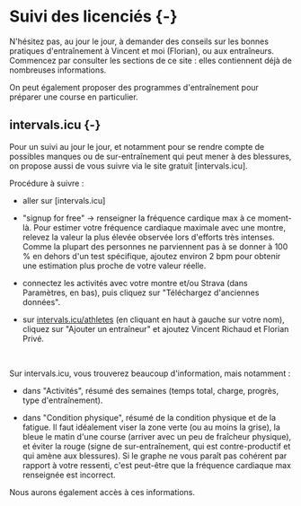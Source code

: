 

# Suivi des licenciés {-}

N'hésitez pas, au jour le jour, à demander des conseils sur les bonnes pratiques d'entraînement à Vincent et moi (Florian), ou aux entraîneurs. Commencez par consulter les sections de ce site : elles contiennent déjà de nombreuses informations.

On peut également proposer des programmes d'entraînement pour préparer une course en particulier.

## intervals.icu {-}

Pour un suivi au jour le jour, et notamment pour se rendre compte de possibles manques ou de sur-entraînement qui peut mener à des blessures, on propose aussi de vous suivre via le site gratuit [intervals.icu].

Procédure à suivre :

- aller sur [intervals.icu]

- "signup for free" -> renseigner la fréquence cardique max à ce moment-là. Pour estimer votre fréquence cardiaque maximale avec une montre, relevez la valeur la plus élevée observée lors d'efforts très intenses. Comme la plupart des personnes ne parviennent pas à se donner à 100 % en dehors d'un test spécifique, ajoutez environ 2 bpm pour obtenir une estimation plus proche de votre valeur réelle.

- connectez les activités avec votre montre et/ou Strava (dans Paramètres, en bas), puis cliquez sur "Téléchargez d'anciennes données".

- sur [intervals.icu/athletes](intervals.icu/athletes) (en cliquant en haut à gauche sur votre nom), cliquez sur "Ajouter un entraîneur" et ajoutez Vincent Richaud et Florian Privé.

<br>

Sur intervals.icu, vous trouverez beaucoup d'information, mais notamment :

- dans "Activités", résumé des semaines (temps total, charge, progrès, type d'entraînement).

- dans "Condition physique", résumé de la condition physique et de la fatigue. Il faut idéalement viser la zone verte (ou au moins la grise), la bleue le matin d'une course (arriver avec un peu de fraîcheur physique), et éviter la rouge (signe de sur-entraînement, qui est contre-productif et qui amène aux blessures). Si le graphe ne vous paraît pas cohérent par rapport à votre ressenti, c'est peut-être que la fréquence cardiaque max renseignée est incorrect.

Nous aurons également accès à ces informations.
